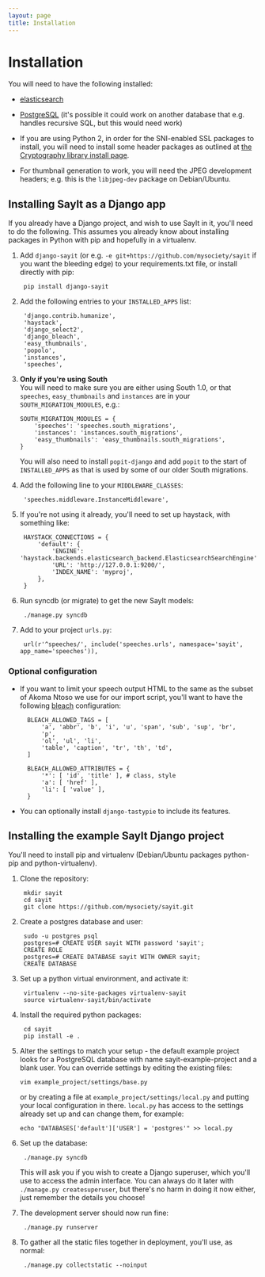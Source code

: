 ```yaml
---
layout: page
title: Installation
---
```


Installation
============

You will need to have the following installed:

* [elasticsearch](http://elasticsearch.org/)

* [PostgreSQL](http://www.postgresql.org/) (it's possible it could work on
  another database that e.g. handles recursive SQL, but this would need work)

* If you are using Python 2, in order for the SNI-enabled SSL packages to
  install, you will need to install some header packages as outlined at
  [the Cryptography library install page](https://cryptography.io/en/latest/installation/).

* For thumbnail generation to work, you will need the JPEG development headers;
  e.g. this is the `libjpeg-dev` package on Debian/Ubuntu.

Installing SayIt as a Django app
--------------------------------

If you already have a Django project, and wish to use SayIt in it, you'll need
to do the following. This assumes you already know about installing packages in
Python with pip and hopefully in a virtualenv.

1. Add `django-sayit` (or e.g. `-e git+https://github.com/mysociety/sayit` if you
want the bleeding edge) to your requirements.txt file, or install directly with
pip:

        pip install django-sayit

1. Add the following entries to your `INSTALLED_APPS` list:

        'django.contrib.humanize',
        'haystack',
        'django_select2',
        'django_bleach',
        'easy_thumbnails',
        'popolo',
        'instances',
        'speeches',

1.  **Only if you're using South**  
    You will need to make sure you are either using South 1.0, or that
    `speeches`, `easy_thumbnails` and `instances` are in your
    `SOUTH_MIGRATION_MODULES`, e.g.:

        SOUTH_MIGRATION_MODULES = {
            'speeches': 'speeches.south_migrations',
            'instances': 'instances.south_migrations',
            'easy_thumbnails': 'easy_thumbnails.south_migrations',
        }

    You will also need to install `popit-django` and add `popit` to the start
    of `INSTALLED_APPS` as that is used by some of our older South migrations.

1. Add the following line to your `MIDDLEWARE_CLASSES`:

        'speeches.middleware.InstanceMiddleware',

1. If you're not using it already, you'll need to set up haystack, with something
like:

        HAYSTACK_CONNECTIONS = {
            'default': {
                'ENGINE': 'haystack.backends.elasticsearch_backend.ElasticsearchSearchEngine',
                'URL': 'http://127.0.0.1:9200/',
                'INDEX_NAME': 'myproj',
            },
        }

1. Run syncdb (or migrate) to get the new SayIt models:

        ./manage.py syncdb

1. Add to your project `urls.py`:

        url(r'^speeches/', include('speeches.urls', namespace='sayit', app_name='speeches')),

### Optional configuration

* If you want to limit your speech output HTML to the same as the subset of Akoma
Ntoso we use for our import script, you'll want to have the following
[bleach](http://django-bleach.readthedocs.org/en/latest/) configuration:

        BLEACH_ALLOWED_TAGS = [
            'a', 'abbr', 'b', 'i', 'u', 'span', 'sub', 'sup', 'br',
            'p',
            'ol', 'ul', 'li',
            'table', 'caption', 'tr', 'th', 'td',
        ]

        BLEACH_ALLOWED_ATTRIBUTES = {
            '*': [ 'id', 'title' ], # class, style
            'a': [ 'href' ],
            'li': [ 'value' ],
        }

* You can optionally install `django-tastypie` to include its features.

Installing the example SayIt Django project
-------------------------------------------

You'll need to install pip and virtualenv (Debian/Ubuntu packages python-pip
and python-virtualenv).

1. Clone the repository:

        mkdir sayit
        cd sayit
        git clone https://github.com/mysociety/sayit.git

1. Create a postgres database and user:

        sudo -u postgres psql
        postgres=# CREATE USER sayit WITH password 'sayit';
        CREATE ROLE
        postgres=# CREATE DATABASE sayit WITH OWNER sayit;
        CREATE DATABASE

1. Set up a python virtual environment, and activate it:

        virtualenv --no-site-packages virtualenv-sayit
        source virtualenv-sayit/bin/activate

1. Install the required python packages:

        cd sayit
        pip install -e .

1.  Alter the settings to match your setup - the default example project looks
    for a PostgreSQL database with name sayit-example-project and a blank user.
    You can override settings by editing the existing files:

        vim example_project/settings/base.py

    or by creating a file at `example_project/settings/local.py` and putting
    your local configuration in there. `local.py` has access to the settings
    already set up and can change them, for example:

        echo "DATABASES['default']['USER'] = 'postgres'" >> local.py

1. Set up the database:

        ./manage.py syncdb

    This will ask you if you wish to create a Django superuser, which you'll
use to access the admin interface. You can always do it later with `./manage.py
createsuperuser`, but there's no harm in doing it now either, just remember the
details you choose!

1. The development server should now run fine:

        ./manage.py runserver

1. To gather all the static files together in deployment, you'll use, as normal:

        ./manage.py collectstatic --noinput
